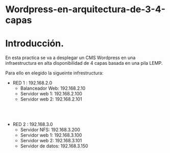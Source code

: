 # Wordpress-en-arquitectura-de-3-4-capas
 

# Introducción.

En esta practica se va a desplegar un CMS Wordpress en una infraestructura en alta disponibilidad de 4 capas basada en una pila LEMP.

Para ello en elegido la sigueinte infrestructura:

* RED 1 : 192.168.2.0
    * Balanceador Web: 192.168.2.10
    * Servidor web 1: 192.168.2.100
    * Servidor web 2: 192.168.2.101
<br/>
<br/>

* RED 2 : 192.168.3.0
    * Servidor NFS: 192.168.3.200
    * Servidor web 1: 192.168.3.100
    * Servidor web 2: 192.168.3.101
    * Servidor de datos: 192.168.3.150
<br/>
<br/>
